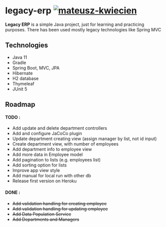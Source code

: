 # legacy-erp [![mateusz-kwiecien](https://circleci.com/gh/mateusz-kwiecien/legacy-erp.svg?style=shield)](https://app.circleci.com/pipelines/github/mateusz-kwiecien/legacy-erp?branch=master)

**Legacy ERP** is a simple Java project, just for learning and practicing purposes. There has been
used mostly legacy technologies like Spring MVC

## Technologies

* Java 11
* Gradle
* Spring Boot, MVC, JPA
* Hibernate
* H2 database
* Thymeleaf
* JUnit 5

## Roadmap

#### TODO :

* Add update and delete department controllers
* Add and configure JaCoCo plugin
* Update department creating view (assign manager by list, not id input)  
* Create department view, with number of employees
* Add department info to employee view  
* Add more data in Employee model
* Add pagination to lists (e.g. employees list)
* Add sorting option for lists
* Improve app view style
* Add manual for local run with other db
* Release first version on Heroku

#### DONE :
* ~~Add validation handling for creating employee~~
* ~~Add validation handling for updating employee~~
* ~~Add Data Population Service~~
* ~~Add Departments and Managers~~